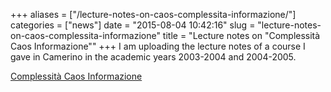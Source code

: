 +++
aliases = ["/lecture-notes-on-caos-complessita-informazione/"]
categories = ["news"]
date = "2015-08-04 10:42:16"
slug = "lecture-notes-on-caos-complessita-informazione"
title = "Lecture notes on \"Complessità Caos Informazione\""
+++
I am uploading the lecture notes of a course I gave in Camerino in the
academic years 2003-2004 and 2004-2005.

[Complessità Caos
Informazione](https://www.dinamici.org/wp-content/uploads/2015/08/notecci.pdf)
